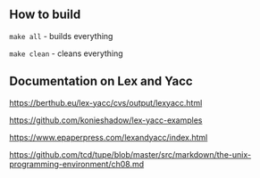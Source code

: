 ## How to build

   `make all`   - builds everything 
   
   `make clean` - cleans everything 
 
## Documentation on Lex and Yacc

https://berthub.eu/lex-yacc/cvs/output/lexyacc.html

https://github.com/konieshadow/lex-yacc-examples

https://www.epaperpress.com/lexandyacc/index.html

https://github.com/tcd/tupe/blob/master/src/markdown/the-unix-programming-environment/ch08.md


